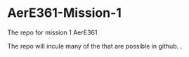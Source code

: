 # AerE361-Mission-1
The repo for mission 1 AerE361


The repo will incule many of the  that are possible in github. .
